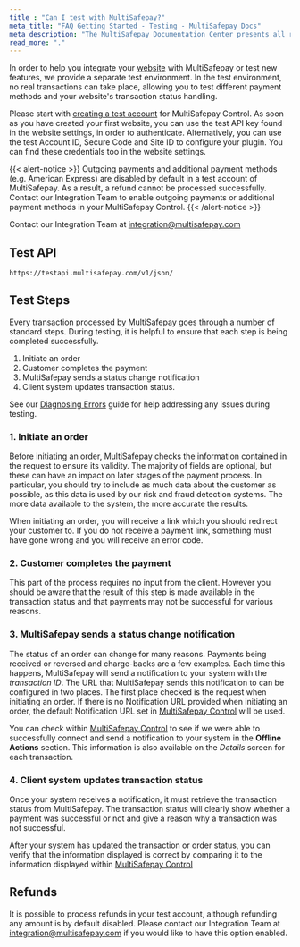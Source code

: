 ```yaml
---
title : "Can I test with MultiSafepay?"
meta_title: "FAQ Getting Started - Testing - MultiSafepay Docs"
meta_description: "The MultiSafepay Documentation Center presents all relevant information about our Plugins and API. You can also find support pages for payment methods, tools and general questions as well as the contact details of our Support and Integration Teams."
read_more: "."
---
```

In order to help you integrate your [website](/faq/general/glossary/#website) with MultiSafepay or test new features, we provide a separate test environment. In the test environment, no real transactions can take place, allowing you to test different payment methods and your website's transaction status handling.

Please start with [creating a test account](https://testmerchant.multisafepay.com/signup) for MultiSafepay Control. As soon as you have created your first website, you can use the test API key found in the website settings, in order to authenticate. Alternatively, you can use the test Account ID, Secure Code and Site ID to configure your plugin. You can find these credentials too in the website settings.

{{< alert-notice >}} Outgoing payments and additional payment methods (e.g. American Express) are disabled by default in a test account of MultiSafepay. As a result, a refund cannot be processed successfully. Contact our Integration Team to enable outgoing payments or additional payment methods in your MultiSafepay Control.
{{< /alert-notice >}} 

Contact our Integration Team at <integration@multisafepay.com>

## Test API

`https://testapi.multisafepay.com/v1/json/`

Test Steps
----------

Every transaction processed by MultiSafepay goes through a number of standard steps. During testing, it is helpful to ensure that each step is being completed successfully.

1.  Initiate an order
2.  Customer completes the payment
3.  MultiSafepay sends a status change notification
4.  Client system updates transaction status.

See our [Diagnosing Errors](/faq/errors-explained/diagnosing-errors) guide for help addressing any issues during testing.

### 1\. Initiate an order

Before initiating an order, MultiSafepay checks the information contained in the request to ensure its validity. The majority of fields are optional, but these can have an impact on later stages of the payment process. In particular, you should try to include as much data about the customer as possible, as this data is used by our risk and fraud detection systems. The more data available to the system, the more accurate the results.

When initiating an order, you will receive a link which you should redirect your customer to. If you do not receive a payment link, something must have gone wrong and you will receive an error code.

### 2. Customer completes the payment

This part of the process requires no input from the client. However you should be aware that the result of this step is made available in the transaction status and that payments may not be successful for various reasons.

### 3. MultiSafepay sends a status change notification

The status of an order can change for many reasons. Payments being received or reversed and charge-backs are a few examples. Each time this happens, MultiSafepay will send a notification to your system with the _transaction ID_. The URL that MultiSafepay sends this notification to can be configured in two places. The first place checked is the request when initiating an order. If there is no Notification URL provided when initiating an order, the default Notification URL set in [MultiSafepay Control](https://merchant.multisafepay.com) will be used.

You can check within [MultiSafepay Control](https://merchant.multisafepay.com) to see if we were able to successfully connect and send a notification to your system in the **Offline Actions** section. This information is also available on the _Details_ screen for each transaction.

### 4. Client system updates transaction status

Once your system receives a notification, it must retrieve the transaction status from MultiSafepay. The transaction status will clearly show whether a payment was successful or not and give a reason why a transaction was not successful.

After your system has updated the transaction or order status, you can verify that the information displayed is correct by comparing it to the information displayed within [MultiSafepay Control](https://merchant.multisafepay.com)

## Refunds

It is possible to process refunds in your test account, although refunding any amount is by default disabled. Please contact our Integration Team at <integration@multisafepay.com> if you would like to have this option enabled.


